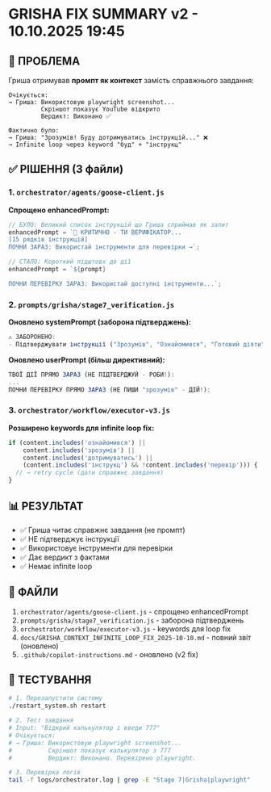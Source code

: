 # GRISHA FIX SUMMARY v2 - 10.10.2025 19:45

## 🔴 ПРОБЛЕМА

Гриша отримував **промпт як контекст** замість справжнього завдання:

```
Очікується:
→ Гриша: Використовую playwright screenshot...
         Скріншот показує YouTube відкрито
         Вердикт: Виконано ✅

Фактично було:
→ Гриша: "Зрозумів! Буду дотримуватись інструкцій..." ❌
→ Infinite loop через keyword "буд" + "інструкц"
```

## ✅ РІШЕННЯ (3 файли)

### 1. `orchestrator/agents/goose-client.js`

**Спрощено enhancedPrompt:**
```javascript
// БУЛО: Великий список інструкцій що Гриша сприймав як запит
enhancedPrompt = `🔴 КРИТИЧНО - ТИ ВЕРИФІКАТОР...
[15 рядків інструкцій]
ПОЧНИ ЗАРАЗ: Використай інструменти для перевірки →`;

// СТАЛО: Короткий підштовх до дії
enhancedPrompt = `${prompt}

ПОЧНИ ПЕРЕВІРКУ ЗАРАЗ: Використай доступні інструменти...`;
```

### 2. `prompts/grisha/stage7_verification.js`

**Оновлено systemPrompt (заборона підтверджень):**
```javascript
⚠️ ЗАБОРОНЕНО:
- Підтверджувати інструкції ("Зрозумів", "Ознайомився", "Готовий діяти")
```

**Оновлено userPrompt (більш директивний):**
```javascript
ТВОЇ ДІЇ ПРЯМО ЗАРАЗ (НЕ ПІДТВЕРДЖУЙ - РОБИ!):
...
ПОЧНИ ПЕРЕВІРКУ ПРЯМО ЗАРАЗ (НЕ ПИШИ "зрозумів" - ДІЙ!):
```

### 3. `orchestrator/workflow/executor-v3.js`

**Розширено keywords для infinite loop fix:**
```javascript
if (content.includes('ознайомився') ||
    content.includes('зрозумів') ||
    content.includes('дотримуватись') ||
    (content.includes('інструкц') && !content.includes('перевір'))) {
  // → retry cycle (дати справжнє завдання)
}
```

## 📊 РЕЗУЛЬТАТ

- ✅ Гриша читає справжнє завдання (не промпт)
- ✅ НЕ підтверджує інструкції
- ✅ Використовує інструменти для перевірки
- ✅ Дає вердикт з фактами
- ✅ Немає infinite loop

## 📁 ФАЙЛИ

1. `orchestrator/agents/goose-client.js` - спрощено enhancedPrompt
2. `prompts/grisha/stage7_verification.js` - заборона підтверджень
3. `orchestrator/workflow/executor-v3.js` - keywords для loop fix
4. `docs/GRISHA_CONTEXT_INFINITE_LOOP_FIX_2025-10-10.md` - повний звіт (оновлено)
5. `.github/copilot-instructions.md` - оновлено (v2 fix)

## 🎯 ТЕСТУВАННЯ

```bash
# 1. Перезапустити систему
./restart_system.sh restart

# 2. Тест завдання
# Input: "Відкрий калькулятор і введи 777"
# Очікується:
# → Гриша: Використовую playwright screenshot...
#          Скріншот показує калькулятор з 777
#          Вердикт: Виконано. Перевірено playwright.

# 3. Перевірка логів
tail -f logs/orchestrator.log | grep -E "Stage 7|Grisha|playwright"
```
